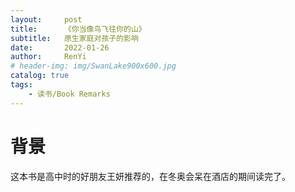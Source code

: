 ```yaml
---
layout:     post
title:      《你当像鸟飞往你的山》
subtitle:   原生家庭对孩子的影响
date:       2022-01-26
author:     RenYi
# header-img: img/SwanLake900x600.jpg
catalog: true
tags:
    - 读书/Book Remarks 
---
```


# 背景
这本书是高中时的好朋友王妍推荐的，在冬奥会呆在酒店的期间读完了。


